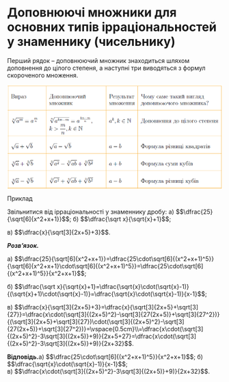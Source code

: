 # Доповнюючі множники для основних типів ірраціональностей у знаменнику (чисельнику)

<p>Перший рядок – доповнюючий множник знаходиться шляхом доповнення до цілого степеня, а наступні три виводяться з формул скороченого множення.</p>
<div class="space"></div>
<div class="space"><p align="center"><img align="middle" class="image" src="../pics/m212.png"/></p></div>

<div class="space">
<div class="task-wrap">
<span class="task">Приклад</span>
<div class="task-text">
<p>Звільнитися від ірраціональності у знаменнику дробу: a) $$\dfrac{25}{\sqrt[6]{x^2+x+1}}$$; б) $$\dfrac{\sqrt x}{\sqrt{x}+1}$$;</p>
<p>в) $$\dfrac{x}{\sqrt[3]{2x+5}+3}$$.</p>
<p><b><i>Розв’язок.</i></b></p>
<p>a) $$\dfrac{25}{\sqrt[6]{x^2+x+1}}=\dfrac{25\cdot\sqrt[6]{(x^2+x+1)^5}}{\sqrt[6]{x^2+x+1}\cdot\sqrt[6]{(x^2+x+1)^5}}=\dfrac{25\cdot\sqrt[6]{(x^2+x+1)^5}}{x^2+x+1}$$;</p>
<p>б) $$\dfrac{\sqrt x}{\sqrt{x}+1}=\dfrac{\sqrt{x}\cdot(\sqrt{x}-1)}{(\sqrt{x}+1)\cdot(\sqrt{x}-1)}=\dfrac{\sqrt{x}\cdot(\sqrt{x}-1)}{x-1}$$;</p>
<p>в) $$\dfrac{x}{\sqrt[3]{2x+5}+3}=\dfrac{x}{\sqrt[3]{2x+5}+\sqrt[3]{27}}=\dfrac{x\cdot(\sqrt[3]{(2x+5)^2}-\sqrt[3]{27(2x+5)}+\sqrt[3]{27^2})}{(\sqrt[3]{2x+5}+\sqrt[3]{27})\cdot(\sqrt[3]{(2x+5)^2}-\sqrt[3]{27(2x+5)}+\sqrt[3]{27^2})}=\vspace{0.5cm}\\=\dfrac{x\cdot(\sqrt[3]{(2x+5)^2}-3\sqrt[3]{(2x+5)}+9)}{2x+5+27}=\dfrac{x\cdot(\sqrt[3]{(2x+5)^2}-3\sqrt[3]{(2x+5)}+9)}{2x+32}$$.</p>
<p><b>Вiдповiдь.</b>a) $$\dfrac{25\cdot\sqrt[6]{(x^2+x+1)^5}}{x^2+x+1}$$; б) $$\dfrac{\sqrt{x}\cdot(\sqrt{x}-1)}{x-1}$$;<br>в) $$\dfrac{x\cdot(\sqrt[3]{(2x+5)^2}-3\sqrt[3]{(2x+5)}+9)}{2x+32}$$.</p>
</div>
</div>
</div>